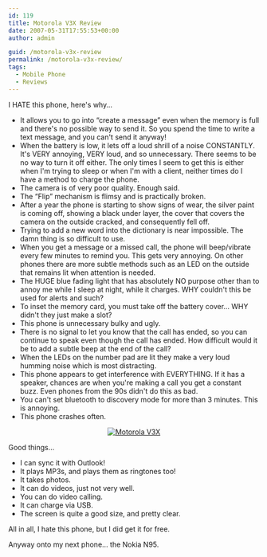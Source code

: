 ```yaml
---
id: 119
title: Motorola V3X Review
date: 2007-05-31T17:55:53+00:00
author: admin

guid: /motorola-v3x-review
permalink: /motorola-v3x-review/
tags:
  - Mobile Phone
  - Reviews
---
```

<p class="lead">
  I HATE this phone, here's why&#8230;<!--more-->
</p>

  * It allows you to go into &#8220;create a message&#8221; even when the memory is full and there's no possible way to send it. So you spend the time to write a text message, and you can't send it anyway!
  * When the battery is low, it lets off a loud shrill of a noise CONSTANTLY. It's VERY annoying, VERY loud, and so unnecessary. There seems to be no way to turn it off either. The only times I seem to get this is either when I'm trying to sleep or when I'm with a client, neither times do I have a method to charge the phone.
  * The camera is of very poor quality. Enough said.
  * The &#8220;Flip&#8221; mechanism is flimsy and is practically broken.
  * After a year the phone is starting to show signs of wear, the silver paint is coming off, showing a black under layer, the cover that covers the camera on the outside cracked, and consequently fell off.
  * Trying to add a new word into the dictionary is near impossible. The damn thing is so difficult to use.
  * When you get a message or a missed call, the phone will beep/vibrate every few minutes to remind you. This gets very annoying. On other phones there are more subtle methods such as an LED on the outside that remains lit when attention is needed.
  * The HUGE blue fading light that has absolutely NO purpose other than to annoy me while I sleep at night, while it charges. WHY couldn't this be used for alerts and such?
  * To inset the memory card, you must take off the battery cover&#8230; WHY didn't they just make a slot?
  * This phone is unnecessary bulky and ugly.
  * There is no signal to let you know that the call has ended, so you can continue to speak even though the call has ended. How difficult would it be to add a subtle beep at the end of the call?
  * When the LEDs on the number pad are lit they make a very loud humming noise which is most distracting.
  * This phone appears to get interference with EVERYTHING. If it has a speaker, chances are when you're making a call you get a constant buzz. Even phones from the 90s didn't do this as bad.
  * You can't set bluetooth to discovery mode for more than 3 minutes. This is annoying.
  * This phone crashes often.

[](http://wade.be/upload/v3x.jpg "Motorola V3X")

<p style="text-align: center">
  <a href="http://wade.be/upload/v3x.jpg" title="Motorola V3X"><img src="http://wade.be/upload/v3x.jpg" alt="Motorola V3X" /></a>
</p>

[](http://wade.be/upload/v3x.jpg "Motorola V3X")Good things&#8230;

  * I can sync it with Outlook!
  * It plays MP3s, and plays them as ringtones too!
  * It takes photos.
  * It can do videos, just not very well.
  * You can do video calling.
  * It can charge via USB.
  * The screen is quite a good size, and pretty clear.

All in all, I hate this phone, but I did get it for free.

Anyway onto my next phone&#8230; the Nokia N95.